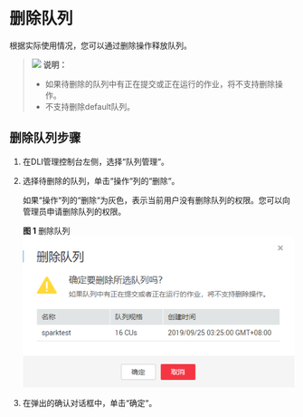 # 删除队列<a name="dli_01_0016"></a>

根据实际使用情况，您可以通过删除操作释放队列。

>![](public_sys-resources/icon-note.gif) **说明：**   
>-   如果待删除的队列中有正在提交或正在运行的作业，将不支持删除操作。  
>-   不支持删除default队列。  

## 删除队列步骤<a name="section1015535913555"></a>

1.  在DLI管理控制台左侧，选择“队列管理“。
2.  选择待删除的队列，单击“操作“列的“删除“。

    如果“操作“列的“删除“为灰色，表示当前用户没有删除队列的权限。您可以向管理员申请删除队列的权限。

    **图 1**  删除队列<a name="fig1515218502219"></a>  
    ![](figures/删除队列.png "删除队列")

3.  在弹出的确认对话框中，单击“确定“。

